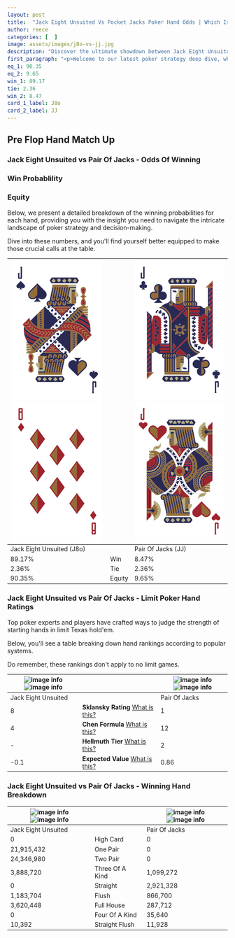 ```yaml
---
layout: post
title:  "Jack Eight Unsuited Vs Pocket Jacks Poker Hand Odds | Which Is The Better Hand In Poker? A Complete Guide"
author: reece
categories: [  ]
image: assets/images/j8o-vs-jj.jpg
description: "Discover the ultimate showdown between Jack Eight Unsuited and Pair Of Jacks in poker! Uncover the odds, strategies, and scenarios where one hand triumphs over the other. Get ready to up your poker game with this thrilling analysis."
first_paragraph: "<p>Welcome to our latest poker strategy deep dive, where we're pitting two distinct hands against each other in a high-stakes showdown: Jack Eight Unsuited vs Pair Of Jacks.</p><p>In the dynamic world of poker, every decision counts, and knowing which hand holds the upper hand is key to your success at the table.</p><p>In this article, we'll dissect these two hands, explore the scenarios where one dominates the other, and equip you with the knowledge to make strategic choices that can tip the odds in your favor.</p><p>Get ready to unravel the intriguing dynamics of these poker hands and elevate your game to new heights.</p>"
eq_1: 90.35
eq_2: 9.65
win_1: 89.17
tie: 2.36
win_2: 8.47
card_1_label: J8o
card_2_label: JJ
---
```




[comment]: # (sp0)

## Pre Flop Hand Match Up

<div class="table hand-ratings" markdown="1"> 



### Jack Eight Unsuited vs Pair Of Jacks - Odds Of Winning


  
<div class="row graphs"> 
<div class="col-lg-6">
    <h3>Win Probablility</h3>
    <canvas id="WinChart"></canvas>
</div>
<div class="col-lg-6">
    <h3>Equity</h3>
    <canvas id="EquityChart"></canvas>
</div>
</div>

  Below, we present a detailed breakdown of the winning probabilities for each hand, providing you with the insight you need to navigate the intricate landscape of poker strategy and decision-making. 

Dive into these numbers, and you'll find yourself better equipped to make those crucial calls at the table.


    
| ![image info](assets/images/hand1/j.png) ![image info](assets/images/hand1/8o.png) |  | ![image info](assets/images/hand2/j.png) ![image info](assets/images/hand2/jo.png) |
| -------- | -------- | -------- |
| Jack Eight Unsuited (J8o) |  | Pair Of Jacks (JJ) |
| 89.17% | Win | 8.47% |
| 2.36% | Tie | 2.36% |
| 90.35% | Equity | 9.65% |




[comment]: # (sp1)



### Jack Eight Unsuited vs Pair Of Jacks - Limit Poker Hand Ratings

Top poker experts and players have crafted ways to judge the strength of starting hands in limit Texas hold'em. 

Below, you'll see a table breaking down hand rankings according to popular systems. 

Do remember, these rankings don't apply to no limit games.


    
| ![image info](https://www.riverpairs.com/assets/images/hand1/j.png) ![image info](https://www.riverpairs.com/assets/images/hand1/8o.png) |  | ![image info](https://www.riverpairs.com/assets/images/hand2/j.png) ![image info](https://www.riverpairs.com/assets/images/hand2/jo.png) |
| -------- | -------- | -------- |
| Jack Eight Unsuited |  | Pair Of Jacks |
| 8 | **Sklansky Rating** [What is this?](/sklansky-rating-explained) | 1 |
| 4 | **Chen Formula** [What is this?](/chen-formula-explained) | 12 |
| - | **Hellmuth Tier** [What is this?](/Hellmuth-tier-explained) | 2 |
| -0.1 | **Expected Value** [What is this?](/expected-value-explained) | 0.86 |




[comment]: # (sp2)



### Jack Eight Unsuited vs Pair Of Jacks - Winning Hand Breakdown


    
| ![image info](https://www.riverpairs.com/assets/images/hand1/j.png) ![image info](https://www.riverpairs.com/assets/images/hand1/8o.png) |  | ![image info](https://www.riverpairs.com/assets/images/hand2/j.png) ![image info](https://www.riverpairs.com/assets/images/hand2/jo.png) |
| -------- | -------- | -------- |
| Jack Eight Unsuited |  | Pair Of Jacks |
| 0 | High Card | 0 |
| 21,915,432 | One Pair | 0 |
| 24,346,980 | Two Pair | 0 |
| 3,888,720 | Three Of A Kind | 1,099,272 |
| 0 | Straight | 2,921,328 |
| 1,183,704 | Flush | 866,700 |
| 3,620,448 | Full House | 287,712 |
| 0 | Four Of A Kind | 35,640 |
| 10,392 | Straight Flush | 11,928 |




[comment]: # (sp3)



</div>

[comment]: # (sp4)



[comment]: # (sp5)

